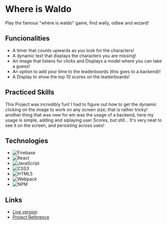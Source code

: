 
# Where is Waldo

Play the famous "where is waldo" game, find wally, odlaw and wizard!
## Funcionalities

- A timer that counts upwards as you look for the characters!
- A dynamic text that displays the characters you are missing!
- An image that listens for clicks and Displays a model where you can take a guess!
- An option to add your time to the leaderboards (this goes to a backend)!
- A Display to show the top 10 scores on the leaderboards!


## Practiced Skills
This Project was incredibly fun! I had to figure out how to get the dynamic clicking on the image to work on any screen size, that is rather tricky! another thing that was new for em was the usage of a backend, here my usage is simple, adding and siplaying user Scores, but still... It's very neat to see it on the screen, and persisting across uses!
## Technologies
* ![Firebase](https://img.shields.io/badge/Firebase-039BE5?style=for-the-badge&logo=Firebase&logoColor=white)
* ![React](https://img.shields.io/badge/react-%2320232a.svg?style=for-the-badge&logo=react&logoColor=%2361DAFB)
* ![JavaScript](https://img.shields.io/badge/javascript-%23323330.svg?style=for-the-badge&logo=javascript&logoColor=%23F7DF1E)
* 	![CSS3](https://img.shields.io/badge/css3-%231572B6.svg?style=for-the-badge&logo=css3&logoColor=white)
* ![HTML5](https://img.shields.io/badge/html5-%23E34F26.svg?style=for-the-badge&logo=html5&logoColor=white)
* 	![Webpack](https://img.shields.io/badge/webpack-%238DD6F9.svg?style=for-the-badge&logo=webpack&logoColor=black)
* ![NPM](https://img.shields.io/badge/NPM-%23000000.svg?style=for-the-badge&logo=npm&logoColor=white)
## Links

- [Live version](https://joaobitu.github.io/where-is-waldo/)
- [Project Reference](https://www.theodinproject.com/lessons/node-path-javascript-where-s-waldo-a-photo-tagging-app)

